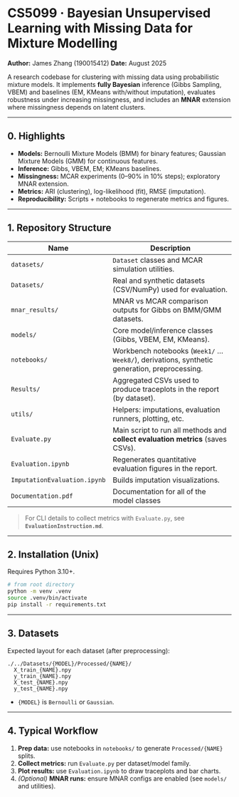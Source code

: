 # CS5099 · Bayesian Unsupervised Learning with Missing Data for Mixture Modelling

**Author:** James Zhang (190015412)
**Date:** August 2025

A research codebase for clustering with missing data using probabilistic mixture models. It implements **fully Bayesian** inference (Gibbs Sampling, VBEM) and baselines (EM, KMeans with/without imputation), evaluates robustness under increasing missingness, and includes an **MNAR** extension where missingness depends on latent clusters.

---

## 0. Highlights

* **Models:** Bernoulli Mixture Models (BMM) for binary features; Gaussian Mixture Models (GMM) for continuous features.
* **Inference:** Gibbs, VBEM, EM; KMeans baselines.
* **Missingness:** MCAR experiments (0–90% in 10% steps); exploratory MNAR extension.
* **Metrics:** ARI (clustering), log-likelihood (fit), RMSE (imputation).
* **Reproducibility:** Scripts + notebooks to regenerate metrics and figures.

---

## 1. Repository Structure

| Name                         | Description                                                                                  |
| ---------------------------- | -------------------------------------------------------------------------------------------- |
| `datasets/`                  | `Dataset` classes and MCAR simulation utilities.                                             |
| `Datasets/`                  | Real and synthetic datasets (CSV/NumPy) used for evaluation.                                 |
| `mnar_results/`              | MNAR vs MCAR comparison outputs for Gibbs on BMM/GMM datasets.                               |
| `models/`                    | Core model/inference classes (Gibbs, VBEM, EM, KMeans).                                      |
| `notebooks/`                 | Workbench notebooks (`Week1/` … `Week8/`), derivations, synthetic generation, preprocessing. |
| `Results/`                   | Aggregated CSVs used to produce traceplots in the report (by dataset).                       |
| `utils/`                     | Helpers: imputations, evaluation runners, plotting, etc.                                     |
| `Evaluate.py`                | Main script to run all methods and **collect evaluation metrics** (saves CSVs).              |
| `Evaluation.ipynb`           | Regenerates quantitative evaluation figures in the report.                                   |
| `ImputationEvaluation.ipynb` | Builds imputation visualizations.                                                            |
| `Documentation.pdf`          | Documentation for all of the model classes                                                   |

> For CLI details to collect metrics with `Evaluate.py`, see **`EvaluationInstruction.md`**.

---

## 2. Installation (Unix)

Requires Python 3.10+.

```bash
# from root directory
python -m venv .venv
source .venv/bin/activate         
pip install -r requirements.txt
```

---

## 3. Datasets

Expected layout for each dataset (after preprocessing):

```
./../Datasets/{MODEL}/Processed/{NAME}/
  X_train_{NAME}.npy
  y_train_{NAME}.npy
  X_test_{NAME}.npy
  y_test_{NAME}.npy
```

* `{MODEL}` is `Bernoulli` or `Gaussian`.
---

## 4. Typical Workflow

1. **Prep data:** use notebooks in `notebooks/` to generate `Processed/{NAME}` splits.
2. **Collect metrics:** run `Evaluate.py` per dataset/model family.
3. **Plot results:** use `Evaluation.ipynb` to draw traceplots and bar charts.
4. *(Optional)* **MNAR runs:** ensure MNAR configs are enabled (see `models/` and utilities).


